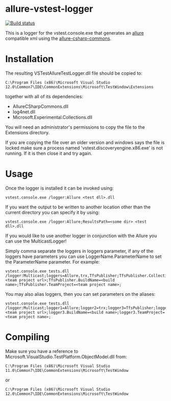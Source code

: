 allure-vstest-logger
====================

[![Build status](https://ci.appveyor.com/api/projects/status/vf02d3xkthwcxxtc/branch/master?svg=true)](https://ci.appveyor.com/project/someuser77/allure-vstest-logger/branch/master)

This is a logger for the vstest.console.exe that generates an [allure](https://github.com/allure-framework) compatible xml using the [allure-csharp-commons](https://github.com/allure-framework/allure-csharp-commons).


Installation
============

The resulting VSTestAllureTestLogger.dll file should be copied to:

```
C:\Program Files (x86)\Microsoft Visual Studio 12.0\Common7\IDE\CommonExtensions\Microsoft\TestWindow\Extensions
```

together with all of its dependencies:

* AllureCSharpCommons.dll
* log4net.dll
* Microsoft.Experimental.Collections.dll

You will need an administrator's permissions to copy the file to the Extensions directory.

If you are copying the file over an older version and windows says the file is locked make sure a process named 'vstest.discoveryengine.x86.exe' is not running. If it is then close it and try again.

Usage
=====

Once the logger is installed it can be invoked using:

```
vstest.console.exe /logger:Allure <test dll>.dll
```

If you want the output to be written to another location other than the current directory you can specify it by using:
```
vstest.console.exe /logger:Allure;ResultsPath=<some dir> <test dll>.dll
```


If you would like to use another logger in conjunction with the Allure you can use the MulticastLogger!

Simply comma separate the loggers in loggers parameter, if any of the loggers have parameters you can use LoggerName.ParameterName to set the ParameterName parameter. For example:

```
vstest.console.exe tests.dll /logger:Multicast;loggers=Allure,trx,TfsPublisher;TfsPublisher.Collection=<team project url>;TfsPublisher.BuildName=<build name>;TfsPublisher.TeamProject=<team project name>;
```

You may also alias loggers, then you can set parameters on the aliases:

```
vstest.console.exe tests.dll /logger:Multicast;logger1=Allure;logger2=trx;logger3=TfsPublisher;logger3.Collection=<team project url>;logger3.BuildName=<build name>;logger3.TeamProject=<team project name>;
```


Compiling
=========
Make sure you have a reference to Microsoft.VisualStudio.TestPlatform.ObjectModel.dll from:
```
C:\Program Files (x86)\Microsoft Visual Studio 11.0\Common7\IDE\CommonExtensions\Microsoft\TestWindow
```
or
```
C:\Program Files (x86)\Microsoft Visual Studio 12.0\Common7\IDE\CommonExtensions\Microsoft\TestWindow
```
